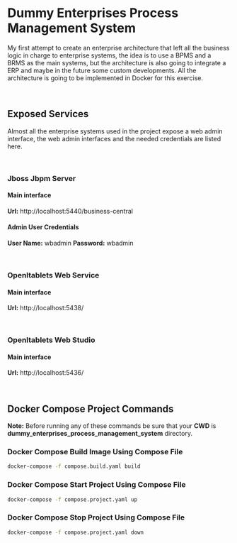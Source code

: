 # Dummy Enterprises Process Management System

My first attempt to create an enterprise architecture that left all the business logic in charge to enterprise systems, the idea is to use a BPMS and a BRMS as the main systems, but the architecture is also going to integrate a ERP and maybe in the future some custom developments. All the architecture is going to be implemented in Docker for this exercise.

<br/>

## Exposed Services

Almost all the enterprise systems used in the project expose a web admin interface, the web admin interfaces and the needed credentials are listed here.

<br/>

### Jboss Jbpm Server

#### Main interface

**Url:** http://localhost:5440/business-central

#### Admin User Credentials

**User Name:** wbadmin
**Password:** wbadmin

<br/>

### Openltablets Web Service

#### Main interface

**Url:** http://localhost:5438/

<br/>

### Openltablets Web Studio

#### Main interface

**Url:** http://localhost:5436/

<br/>

## Docker Compose Project Commands

**Note:** Before running any of these commands be sure that your **CWD** is **dummy_enterprises_process_management_system** directory.

### Docker Compose Build Image Using Compose File

```bash
docker-compose -f compose.build.yaml build
```

### Docker Compose Start Project Using Compose File

```bash
docker-compose -f compose.project.yaml up
```

### Docker Compose Stop Project Using Compose File

```bash
docker-compose -f compose.project.yaml down
```

<br/>
